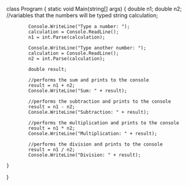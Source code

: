 class Program
{
    static void Main(string[] args)
    {
            double n1;
            double n2; //variables that the numbers will be typed
            string calculation;

            Console.WriteLine("Type a number: ");
            calculation = Console.ReadLine();
            n1 = int.Parse(calculation);

            Console.WriteLine("Type another number: ");
            calculation = Console.ReadLine();
            n2 = int.Parse(calculation);

            double result;

            //performs the sum and prints to the console
            result = n1 + n2;
            Console.WriteLine("Sum: " + result);

            //performs the subtraction and prints to the console
            result = n1 - n2;
            Console.WriteLine("Subtraction: " + result);

            //performs the multiplication and prints to the console
            result = n1 * n2;
            Console.WriteLine("Multiplication: " + result);

            //performs the division and prints to the console
            result = n1 / n2;
            Console.WriteLine("Division: " + result);

    }
}
